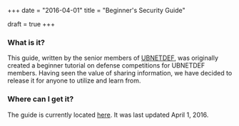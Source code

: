 +++
date = "2016-04-01"
title = "Beginner's Security Guide"

draft = true
+++

### What is it?
This guide, written by the senior members of [UBNETDEF](https://ubnetdef.org), was originally created a beginner tutorial on defense competitions for UBNETDEF members.  Having seen the value of sharing information, we have decided to release it for anyone to utilize and learn from.

### Where can I get it?
The guide is currently located [here](/resources/BeginnerSecurityGuide.pdf).  It was last updated April 1, 2016.